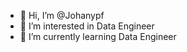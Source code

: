 - 👋 Hi, I’m @Johanypf
- 👀 I’m interested in Data Engineer
- 🌱 I’m currently learning Data Engineer

<!---
Johanypf/Johanypf is a ✨ special ✨ repository because its `README.md` (this file) appears on your GitHub profile.
You can click the Preview link to take a look at your changes.
--->
